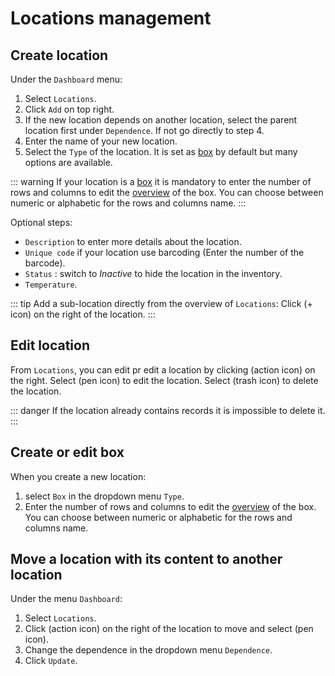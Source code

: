 # Locations management

## Create location
Under the `Dashboard` menu:
1. Select `Locations`. 
2. Click `Add` on top right.
3. If the new location depends on another location, select the parent location first under `Dependence`. If not go directly to step 4.
4. Enter the name of your new location. 
5. Select the `Type` of the location. It is set as [box](/laboratory-information-management-system/dashboard-locations.html#create-or-edit-box) by default but many options are available.

::: warning
If your location is a [box](/laboratory-information-management-system/dashboard-locations.html#create-or-edit-box)  it is mandatory to enter the number of rows and columns to edit the [overview](/laboratory-information-management-system/storage-overview.html#overview) of the box. You can choose between numeric or alphabetic for the rows and columns name.
:::

Optional steps:
* `Description` to enter more details about the location.
* `Unique code` if your location use barcoding (Enter the number of the barcode).
* `Status` : switch to *Inactive* to hide the location in the inventory.
* `Temperature`.

::: tip
Add a sub-location directly from the overview of `Locations`: Click (+ icon) on the right of the location.
:::

## Edit location
From `Locations`, you can edit pr edit a location by clicking (action icon) on the right.
Select (pen icon) to edit the location. Select (trash icon) to delete the location.

::: danger
If the location already contains records it is impossible to delete it.
:::

## Create or edit box
When you create a new location:
 1. select `Box` in the dropdown menu `Type`.
2. Enter the number of rows and columns to edit the [overview](/laboratory-information-management-system/storage-overview.html#overview) of the box. You can choose between numeric or alphabetic for the rows and columns name.

## Move a location with its content to another location
Under the menu `Dashboard`:
1. Select `Locations`.
2. Click (action icon) on the right of the location to move and select (pen icon).
3. Change the dependence in the dropdown menu `Dependence`.
4. Click `Update`.
